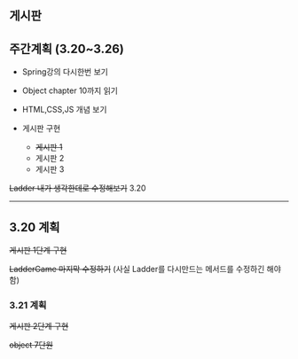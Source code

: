 ## 게시판

## 주간계획 (3.20~3.26)

- Spring강의 다시한번 보기

- Object chapter 10까지 읽기

- HTML,CSS,JS 개념 보기

- 게시판 구현

  - ~~게시판 1~~
  - 게시판 2
  - 게시판 3

~~Ladder 내가 생각한데로 수정해보기~~ 3.20

---

## 3.20 계획

~~게시판 1단계 구현~~

~~LadderGame 마지막 수정하기~~ (사실 Ladder를 다시만드는 메서드를 수정하긴 해야함)

### 3.21 계획

~~게시판 2단계 구현~~

~~object 7단원~~
